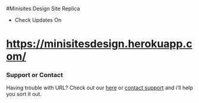 #Minisites Design Site Replica

- Check Updates On
# https://minisitesdesign.herokuapp.com/





### Support or Contact

Having trouble with URL? Check out our [here](https://minisitesdesign.herokuapp.com/) or [contact support](https://github.com/RidaRidss) and i’ll help you sort it out.

